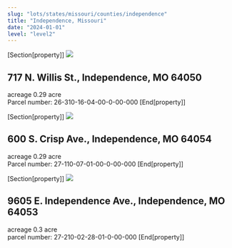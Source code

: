 ```yaml
---
slug: "lots/states/missouri/counties/independence"
title: "Independence, Missouri"
date: "2024-01-01"
level: "level2"
---
```


[Section[property]]
![](https://owntheland.net/wp-content/uploads/2024/11/JacksonCo-Willis-8.jpg)
## 717 N. Willis St., Independence, MO 64050
acreage 0.29 acre  
Parcel number: 26-310-16-04-00-0-00-000
[End[property]]

[Section[property]]
![](https://owntheland.net/wp-content/uploads/2024/11/JacksonCo-Crisp-5-lot-from-E-6th-st-3.jpg)
## 600 S. Crisp Ave., Independence, MO 64054
acreage 0.29 acre  
Parcel number: 27-110-07-01-00-0-00-000
[End[property]]

[Section[property]]
![](https://owntheland.net/wp-content/uploads/2024/11/JacksonCo-Independence-7-aerial.jpg)
## 9605 E. Independence Ave., Independence, MO 64053
acreage 0.3 acre  
parcel number: 27-210-02-28-01-0-00-000
[End[property]]
